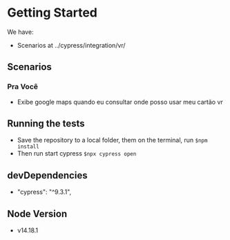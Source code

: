 <h1>Getting Started</h1>

We have:
- Scenarios at ../cypress/integration/vr/

<h2>Scenarios</h2>

<h3>Pra Você</h3>

- Exibe google maps quando eu consultar onde posso usar meu cartão vr

<h2>Running the tests</h2>

- Save the repository to a local folder, them on the terminal, run <code>$npm install</code>
- Then run start cypress <code>$npx cypress open</code>

<h2>devDependencies</h2>

- "cypress": "^9.3.1",

<h2>Node Version</h2>

- v14.18.1
